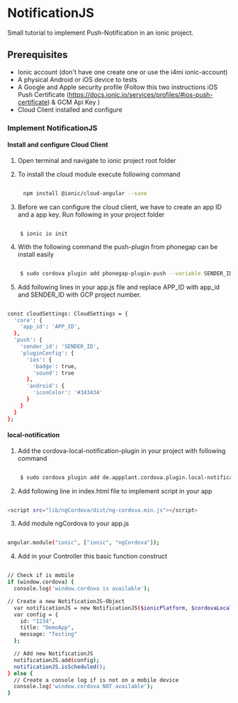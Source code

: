 # NotificationJS
Small tutorial to implement Push-Notification in an ionic project.

## Prerequisites
- Ionic account (don't have one create one or use the i4mi ionic-account)
- A physical Android or iOS device to tests
- A Google and Apple security profile (Follow this two instructions iOS Push Certificate (https://docs.ionic.io/services/profiles/#ios-push-certificate) & GCM Api Key  )
- Cloud Client installed and configure


### Implement NotificationJS
#### Install and configure Cloud Client
 1. Open terminal and navigate to ionic project root folder

 2. To install the cloud module execute following command
 ```sh

      npm install @ionic/cloud-angular --save

```

 3. Before we can configure the cloud client, we have to create an app ID and a app key. Run following in your project folder

```ssh

    $ ionic io init

```

 4. With the following command the push-plugin from phonegap can be install easily

```sh

    $ sudo cordova plugin add phonegap-plugin-push --variable SENDER_ID=12341234 --save

```

5. Add following lines in your app.js file and replace APP_ID with app_id and SENDER_ID with GCP project number.

```sh

const cloudSettings: CloudSettings = {
  'core': {
    'app_id': 'APP_ID',
  },
  'push': {
    'sender_id': 'SENDER_ID',
    'pluginConfig': {
      'ios': {
        'badge': true,
        'sound': true
      },
      'android': {
        'iconColor': '#343434'
      }
    }
  }
};


```

#### local-notification

1. Add the cordova-local-notification-plugin in your project with following command

```sh

    $ sudo cordova plugin add de.appplant.cordova.plugin.local-notification

```

2. Add following line in index.html file to implement script in your app

```sh

<script src="lib/ngCordova/dist/ng-cordova.min.js"></script>

```

3. Add module ngCordova to your app.js

```sh

angular.module("ionic", ["ionic", "ngCordova"]);

```

4. Add in your Controller this basic function construct
```sh

// Check if is mobile
if (window.cordova) {
  console.log('window.cordova is available');

// Create a new NotificationJS-Object
  var notificationJS = new NotificationJS($ionicPlatform, $cordovaLocalNotification);
  var config = {
    id: "1234",
    title: "DemoApp",
    message: "Testing"
  };

  // Add new NotificationJS
  notificationJS.add(config);
  notificationJS.isScheduled();
} else {
  // Create a console log if is not on a mobile device
  console.log('window.cordova NOT available');
}

```
